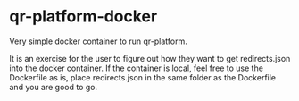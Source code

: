 # qr-platform-docker
Very simple docker container to run qr-platform.

It is an exercise for the user to figure out how they want to get redirects.json into the docker container. If the container is local, feel free to use the Dockerfile as is, place redirects.json in the same folder as the Dockerfile and you are good to go.
